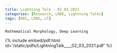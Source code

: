 ```yaml
---
title: Lightning Talk - 02.03.2021
categories: [Research, LRDE, Lightning Talks]
tags: [RDI, LRDE, LT]
---
```


```
Mathematical Morphology, Deep Learning
```

{% include embed/pdf.html id='/static/pdfs/LightningTalk____02_03_2021.pdf' %}
